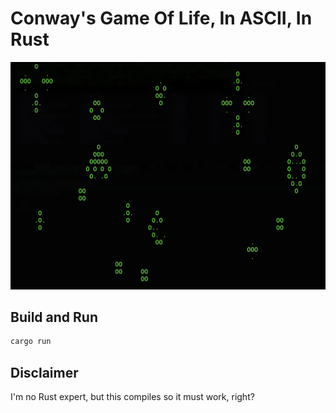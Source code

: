 # Conway's Game Of Life, In ASCII, In Rust

![Screenshot](Screenshot.png)

## Build and Run

```sh
cargo run
```

## Disclaimer

I'm no Rust expert, but this compiles so it must work, right? 

